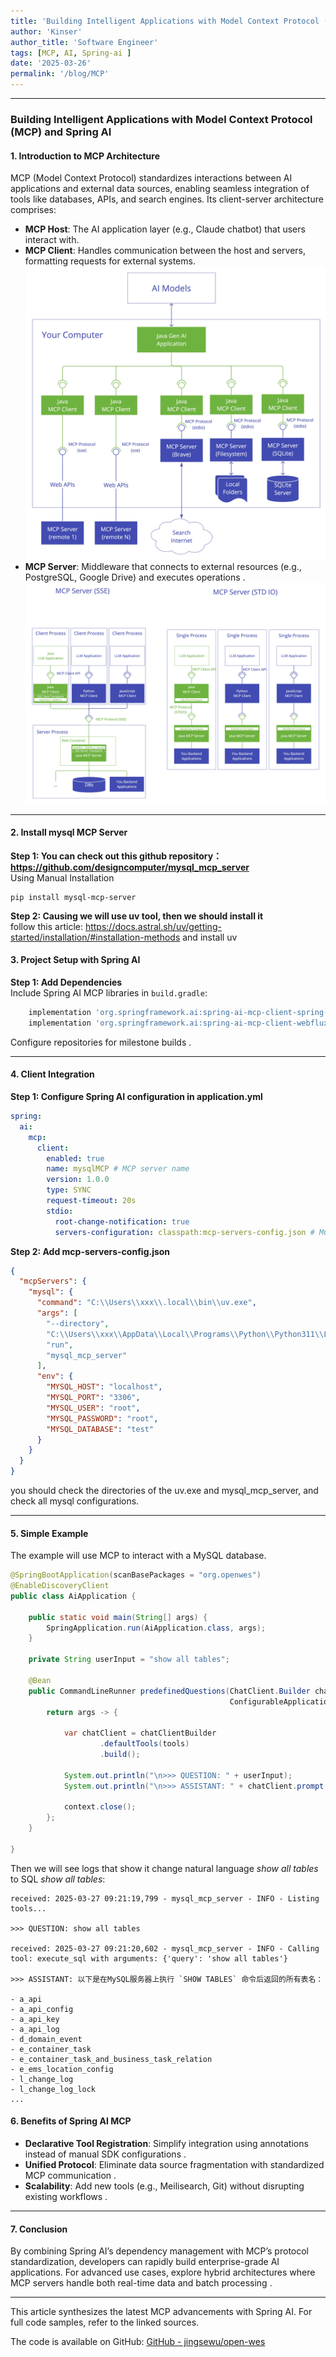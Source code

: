 ```yaml
---
title: 'Building Intelligent Applications with Model Context Protocol (MCP) and Spring AI'
author: 'Kinser'
author_title: 'Software Engineer'
tags: [MCP, AI, Spring-ai ]
date: '2025-03-26'
permalink: '/blog/MCP'
---
```



---

### **Building Intelligent Applications with Model Context Protocol (MCP) and Spring AI**

#### **1. Introduction to MCP Architecture**
MCP (Model Context Protocol) standardizes interactions between AI applications and external data sources, enabling seamless integration of tools like databases, APIs, and search engines. Its client-server architecture comprises:
- **MCP Host**: The AI application layer (e.g., Claude chatbot) that users interact with.
- **MCP Client**: Handles communication between the host and servers, formatting requests for external systems.
![img.png](../static/img/ai/mcp/client.png)
- **MCP Server**: Middleware that connects to external resources (e.g., PostgreSQL, Google Drive) and executes operations .
![img_1.png](../static/img/ai/mcp/server.png)

---
#### **2. Install mysql MCP Server**
**Step 1: You can check out this github repository： https://github.com/designcomputer/mysql_mcp_server**  
Using Manual Installation
```shell
pip install mysql-mcp-server
```  

**Step 2: Causing we will use uv tool, then we should install it**  
follow this article: https://docs.astral.sh/uv/getting-started/installation/#installation-methods and install uv


#### **3. Project Setup with Spring AI**
**Step 1: Add Dependencies**  
Include Spring AI MCP libraries in `build.gradle`:
```groovy
    implementation 'org.springframework.ai:spring-ai-mcp-client-spring-boot-starter'  
    implementation 'org.springframework.ai:spring-ai-mcp-client-webflux-spring-boot-starter' // For SSE transport
```  
Configure repositories for milestone builds .

---


#### **4. Client Integration**
**Step 1: Configure Spring AI configuration in application.yml**  
```yaml
spring:
  ai:
    mcp:
      client:
        enabled: true
        name: mysqlMCP # MCP server name
        version: 1.0.0
        type: SYNC
        request-timeout: 20s
        stdio:
          root-change-notification: true
          servers-configuration: classpath:mcp-servers-config.json # MCP server config such/same as claude desktop configs.
```  

**Step 2: Add mcp-servers-config.json**  
```json
{
  "mcpServers": {
    "mysql": {
      "command": "C:\\Users\\xxx\\.local\\bin\\uv.exe",
      "args": [
        "--directory",
        "C:\\Users\\xxx\\AppData\\Local\\Programs\\Python\\Python311\\Lib\\site-packages\\mysql_mcp_server",
        "run",
        "mysql_mcp_server"
      ],
      "env": {
        "MYSQL_HOST": "localhost",
        "MYSQL_PORT": "3306",
        "MYSQL_USER": "root",
        "MYSQL_PASSWORD": "root",
        "MYSQL_DATABASE": "test"
      }
    }
  }
}
```  
you should check the directories of the uv.exe and mysql_mcp_server,
and check all mysql configurations.

---

#### **5. Simple Example**
The example will use MCP to interact with a MySQL database.
```java
@SpringBootApplication(scanBasePackages = "org.openwes")
@EnableDiscoveryClient
public class AiApplication {

    public static void main(String[] args) {
        SpringApplication.run(AiApplication.class, args);
    }

    private String userInput = "show all tables";

    @Bean
    public CommandLineRunner predefinedQuestions(ChatClient.Builder chatClientBuilder, ToolCallbackProvider tools,
                                                 ConfigurableApplicationContext context) {
        return args -> {

            var chatClient = chatClientBuilder
                    .defaultTools(tools)
                    .build();

            System.out.println("\n>>> QUESTION: " + userInput);
            System.out.println("\n>>> ASSISTANT: " + chatClient.prompt(userInput).call().content());

            context.close();
        };
    }

}
```
Then we will see logs that show it change natural language *show all tables* to SQL *show all tables*:
```shell
received: 2025-03-27 09:21:19,799 - mysql_mcp_server - INFO - Listing tools...

>>> QUESTION: show all tables

received: 2025-03-27 09:21:20,602 - mysql_mcp_server - INFO - Calling tool: execute_sql with arguments: {'query': 'show all tables'}

>>> ASSISTANT: 以下是在MySQL服务器上执行 `SHOW TABLES` 命令后返回的所有表名：

- a_api
- a_api_config
- a_api_key
- a_api_log
- d_domain_event
- e_container_task
- e_container_task_and_business_task_relation
- e_ems_location_config
- l_change_log
- l_change_log_lock
...
```

#### **6. Benefits of Spring AI MCP**
- **Declarative Tool Registration**: Simplify integration using annotations instead of manual SDK configurations .
- **Unified Protocol**: Eliminate data source fragmentation with standardized MCP communication .
- **Scalability**: Add new tools (e.g., Meilisearch, Git) without disrupting existing workflows .

---

#### **7. Conclusion**
By combining Spring AI’s dependency management with MCP’s protocol standardization, developers can rapidly build enterprise-grade AI applications. For advanced use cases, explore hybrid architectures where MCP servers handle both real-time data and batch processing .

---

This article synthesizes the latest MCP advancements with Spring AI. For full code samples, refer to the linked sources.

The code is available on GitHub: [GitHub - jingsewu/open-wes](https://github.com/jingsewu/open-wes)
